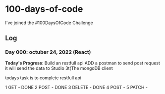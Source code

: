 # 100-days-of-code
I've joined the #100DaysOfCode Challenge


## Log

### Day 000: octuber 24, 2022 (React)

**Today's Progress**:
Build an restfull api 
ADD a postman to send post request it will send the data to Studio 3t(The mongoDB client

todays task is to complete restfull api

1 GET - DONE
2 POST - DONE
3 DELETE - DONE
4 POST -
5 PATCH -
